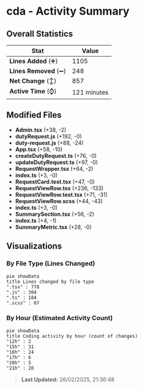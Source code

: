 # cda - Activity Summary 

## Overall Statistics

| Stat                   | Value                                                             |
| ---------------------- | ----------------------------------------------------------------- |
| **Lines Added** (➕)   | 1105                                          |
| **Lines Removed** (➖) | 248                                        |
| **Net Change** (↕)    | 857                |
| **Active Time** (⌚)   | 121 minutes |


## Modified Files
- **Admin.tsx** (+38, -2)
- **dutyRequest.js** (+192, -0)
- **duty-request.js** (+88, -24)
- **App.tsx** (+58, -10)
- **createDutyRequest.ts** (+76, -0)
- **updateDutyRequest.ts** (+97, -0)
- **RequestWrapper.tsx** (+64, -2)
- **index.ts** (+3, -0)
- **RequestCard.test.tsx** (+47, -0)
- **RequestViewRow.tsx** (+236, -133)
- **RequestViewRow.test.tsx** (+71, -31)
- **RequestViewRow.scss** (+44, -43)
- **index.ts** (+3, -0)
- **SummarySection.tsx** (+56, -2)
- **index.ts** (+4, -1)
- **SummaryMetric.tsx** (+28, -0)

## Visualizations

### By File Type (Lines Changed)

```mermaid
pie showData
title Lines changed by file type
".tsx" : 778
".js" : 304
".ts" : 184
".scss" : 87
```

### By Hour (Estimated Activity Count)

```mermaid
pie showData
title Coding activity by hour (count of changes)
"12h" : 2
"15h" : 31
"16h" : 24
"17h" : 6
"20h" : 5
"21h" : 20
```


> **Last Updated:** 26/02/2025, 21:36:48